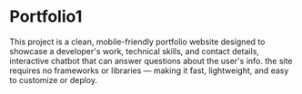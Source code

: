 # Portfolio1
This project is a clean, mobile-friendly portfolio website designed to showcase a developer's work, technical skills, and contact details, interactive chatbot that can answer questions about the user's info.  the site requires no frameworks or libraries — making it fast, lightweight, and easy to customize or deploy.
